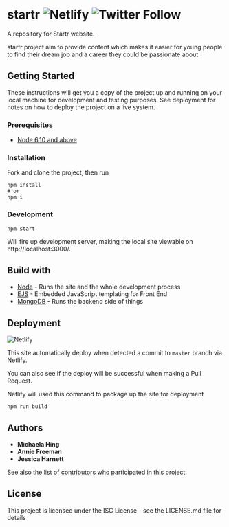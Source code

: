 # startr ![Netlify](https://img.shields.io/netlify/75fc284e-95bd-4232-807f-af47dd45c0da?label=netlify%20build&style=flat-square) ![Twitter Follow](https://img.shields.io/twitter/follow/startr_future?label=Follow%20%40startr_future&style=flat-square)

A repository for Startr website.

startr project aim to provide content which makes it easier for young people to find their dream job and a career they could be passionate about.

## Getting Started

These instructions will get you a copy of the project up and running on your local machine for development and testing purposes. See deployment for notes on how to deploy the project on a live system.

### Prerequisites

- [Node 6.10 and above](http://nodejs.org/)

### Installation

Fork and clone the project, then run 

```
npm install
# or
npm i
```

### Development

```
npm start
```

Will fire up development server, making the local site viewable on http://localhost:3000/.


## Build with

- [Node]((http://nodejs.org/)) - Runs the site and the whole development process
- [EJS](https://ejs.co/) - Embedded JavaScript templating for Front End
- [MongoDB](https://www.mongodb.com/) - Runs the backend side of things


## Deployment 

![Netlify](https://img.shields.io/netlify/75fc284e-95bd-4232-807f-af47dd45c0da?label=netlify%20build&style=flat-square)

This site automatically deploy when detected a commit to `master` branch via Netlify. 

You can also see if the deploy will be successful when making a Pull Request.

Netlify will used this command to package up the site for deployment

```
npm run build
```

## Authors

- **Michaela Hing**
- **Annie Freeman**
- **Jessica Harnett**

See also the list of [contributors](https://github.com/ae-freeman/startr/graphs/contributors) who participated in this project.

## License

This project is licensed under the ISC License - see the LICENSE.md file for details